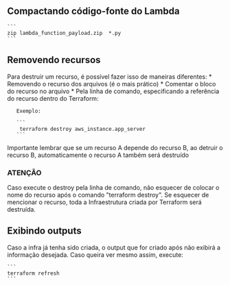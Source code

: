## Compactando código-fonte do Lambda

    ```
    zip lambda_function_payload.zip  *.py
    ```
    

## Removendo recursos
Para destruir um recurso, é possível fazer isso de maneiras diferentes:
    * Removendo o recurso dos arquivos (é o mais prático)
    * Comentar o bloco do recurso no arquivo
    * Pela linha de comando, especificando a referência do recurso dentro do Terraform:
       
       Exemplo:

       ```
        terraform destroy aws_instance.app_server
       ```

Importante lembrar que se um recurso A depende do recurso B, ao detruir o recurso B, automaticamente o recurso A também será destruído

### ATENÇÃO

Caso execute o destroy pela linha de comando, não esquecer de colocar o nome do recurso após o comando "terraform destroy". 
Se esquecer de mencionar o recurso, toda a Infraestrutura criada por Terraform será destruída.


## Exibindo outputs

Caso a infra já tenha sido criada, o output que for criado após não exibirá a informação desejada.
Caso queira ver mesmo assim, execute:

    ```
    terraform refresh
    ```